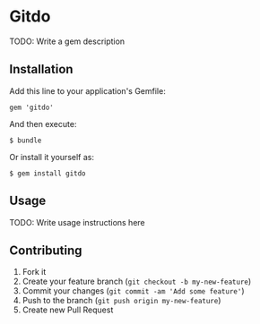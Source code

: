 # Gitdo

TODO: Write a gem description

## Installation

Add this line to your application's Gemfile:

    gem 'gitdo'

And then execute:

    $ bundle

Or install it yourself as:

    $ gem install gitdo

## Usage

TODO: Write usage instructions here

## Contributing

1. Fork it
2. Create your feature branch (`git checkout -b my-new-feature`)
3. Commit your changes (`git commit -am 'Add some feature'`)
4. Push to the branch (`git push origin my-new-feature`)
5. Create new Pull Request
